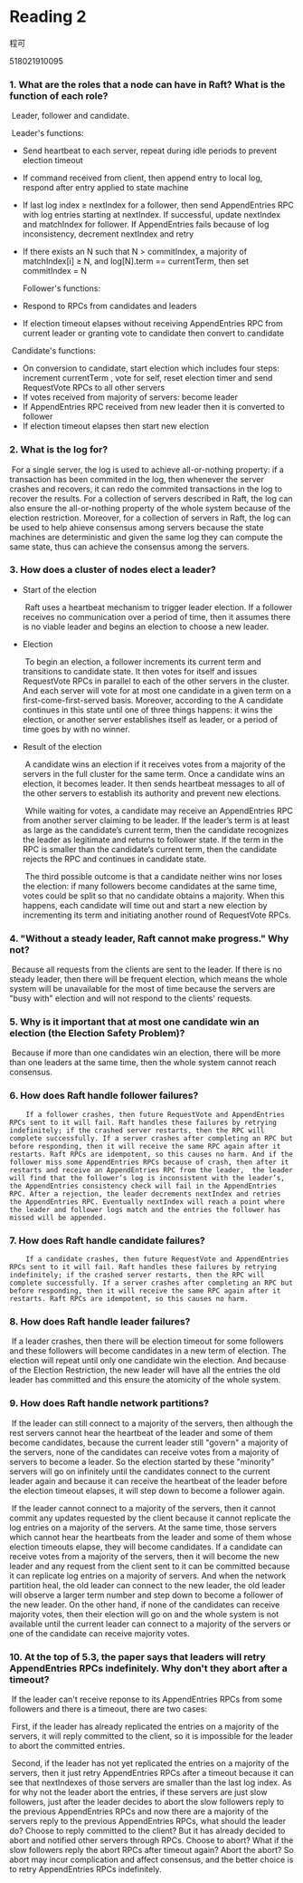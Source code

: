 # Reading 2

程可

518021910095



### 1. What are the roles that a node can have in Raft? What is the function of each role?

​		Leader, follower and candidate.

​		Leader's functions:

- Send heartbeat to each server, repeat during idle periods to prevent election timeout

- If command received from client, then append entry to local log, respond after entry applied to state machine

- If last log index ≥ nextIndex for a follower, then send AppendEntries RPC with log entries starting at nextIndex. If successful, update nextIndex and matchIndex for follower. If AppendEntries fails because of log inconsistency, decrement nextIndex and retry

- If there exists an N such that N > commitIndex, a majority of matchIndex[i] ≥ N, and log[N].term == currentTerm, then set commitIndex = N 

  

  Follower's functions:

- Respond to RPCs from candidates and leaders

- If election timeout elapses without receiving AppendEntries RPC from current leader or granting vote to candidate then convert to candidate



​		Candidate's functions:

- On conversion to candidate, start election which includes four steps: increment currentTerm , vote for self, reset election timer and send RequestVote RPCs to all other servers
- If votes received from majority of servers: become leader
- If AppendEntries RPC received from new leader then it is converted to follower
- If election timeout elapses then start new election	



### 2. What is the log for?

​		 For a single server, the log is used to achieve all-or-nothing property: if a transaction has been commited in the log, then whenever the server crashes and recovers, it can redo the commited transactions in the log to recover the results. For a collection of servers described in Raft, the log can also ensure the all-or-nothing property of the whole system because of the election restriction. Moreover, for a collection of servers in Raft, the log can be used to help ahieve consensus among servers because the state machines are deterministic and given the same log they can compute the same state, thus can achieve the consensus among the servers.



### 3. How does a cluster of nodes elect a leader?

- Start of the election

  ​		Raft uses a heartbeat mechanism to trigger leader election. If a follower receives no communication over a period of time, then it assumes there is no viable leader and begins an election to choose a new leader.

- Election

  ​		To begin an election, a follower increments its current term and transitions to candidate state. It then votes for itself and issues RequestVote RPCs in parallel to each of the other servers in the cluster.  And each server will vote for at most one candidate in a given term on a first-come-first-served basis. Moreover, according to the  A candidate continues in this state until one of three things happens: it wins the election, or another server establishes itself as leader, or a period of time goes by with no winner. 

- Result of the election

  ​	A candidate wins an election if it receives votes from a majority of the servers in the full cluster for the same term.  Once a candidate wins an election, it becomes leader. It then sends heartbeat messages to all of the other servers to establish its authority and prevent new elections.

  ​	While waiting for votes, a candidate may receive an AppendEntries RPC from another server claiming to be leader. If the leader’s term is at least as large as the candidate’s current term, then the candidate recognizes the leader as legitimate and returns to follower state. If the term in the RPC is smaller than the candidate’s current term, then the candidate rejects the RPC and continues in candidate state.

  ​	The third possible outcome is that a candidate neither wins nor loses the election: if many followers become candidates at the same time, votes could be split so that no candidate obtains a majority. When this happens, each candidate will time out and start a new election by incrementing its term and initiating another round of RequestVote RPCs. 

  

### 4. "Without a steady leader, Raft cannot make progress."  Why not?

​		Because all requests from the clients are sent to the leader. If there is no steady leader, then there will be frequent election, which means the whole system will be unavailable for the most of time because the servers are "busy with" election and will not respond to the clients' requests.



### 5. Why is it important that at most one candidate win an election (the Election Safety Problem)?

​		Because if more than one candidates win an election, there will be more than one leaders at the same time, then the whole system cannot reach consensus.



### 6. How does Raft handle follower failures?

 		If a follower crashes, then future RequestVote and AppendEntries RPCs sent to it will fail. Raft handles these failures by retrying indefinitely; if the crashed server restarts, then the RPC will complete successfully. If a server crashes after completing an RPC but before responding, then it will receive the same RPC again after it restarts. Raft RPCs are idempotent, so this causes no harm. And if the follower miss some AppendEntries RPCs because of crash, then after it restarts and receive an AppendEntries RPC from the leader,  the leader will find that the follower’s log is inconsistent with the leader’s, the AppendEntries consistency check will fail in the AppendEntries RPC. After a rejection, the leader decrements nextIndex and retries the AppendEntries RPC. Eventually nextIndex will reach a point where the leader and follower logs match and the entries the follower has missed will be appended.



### 7. How does Raft handle candidate failures?

 		If a candidate crashes, then future RequestVote and AppendEntries RPCs sent to it will fail. Raft handles these failures by retrying indefinitely; if the crashed server restarts, then the RPC will complete successfully. If a server crashes after completing an RPC but before responding, then it will receive the same RPC again after it restarts. Raft RPCs are idempotent, so this causes no harm. 



### 8. How does Raft handle leader failures?

​		If a leader crashes, then there will be election timeout for some followers and these followers will become candidates in a new term of election. The election will repeat until only one candidate win the election. And because of the Election Restriction, the new leader will have all the entries the old leader has committed and this ensure the atomicity of the whole system.



### 9. How does Raft handle network partitions?

​		If the leader can still connect to a majority of the servers, then although the rest servers cannot hear the heartbeat of the leader and some of them become candidates, because the current leader still "govern" a majority of the servers, none of the candidates can receive votes from a majority of servers to become a leader. So the election started by these "minority" servers will go on infinitely until the candidates connect to the current leader again and because it can receive the heartbeat of the leader before the election timeout elapses, it will step down to become a follower again.

​		If the leader cannot connect to a majority of the servers, then it cannot commit any updates requested by the client because it cannot replicate the log entries on a majority of the servers. At the same time, those servers which cannot hear the heartbeats from the leader and some of them whose election timeouts elapse, they will become candidates. If a candidate can receive votes from a majority of the servers, then it will become the new leader and any request from the client sent to it can be committed because it can replicate log entries on a majority of servers. And when the network partition heal, the old leader can connect to the new leader, the old leader will observe a larger term number and step down to become a follower of the new leader. On the other hand, if none of the candidates can receive majority votes, then their election will go on and the whole system is not available until the current leader can connect to a majority of the servers or one of the candidate can receive majority votes.



### 10. At the top of 5.3, the paper says that leaders will retry AppendEntries RPCs indefinitely. Why don't they abort after a timeout?

​		If the leader can't receive reponse to its AppendEntries RPCs from some followers and there is a timeout, there are two cases:

​		First, if the leader has already replicated the entries on a majority of the servers, it will reply committed to the client, so it is impossible for the leader to abort the committed entries.

​		Second, if the leader has not yet replicated the entries on a majority of the servers, then it just retry AppendEntries RPCs after a timeout because it can see that nextIndexes of those servers are smaller than the last log index. As for why not the leader abort the entries, if these servers are just slow followers, just after the leader decides to abort the slow followers reply to the previous AppendEntries RPCs and now there are a majority of the servers reply to the previous AppendEntries RPCs, what should the leader do? Choose to reply committed to the client? But it has already decided to abort and notified other servers through RPCs. Choose to abort? What if the slow followers reply the abort RPCs after timeout again? Abort the abort? So abort may incur complication and affect consensus, and the better choice is to retry AppendEntries RPCs indefinitely.